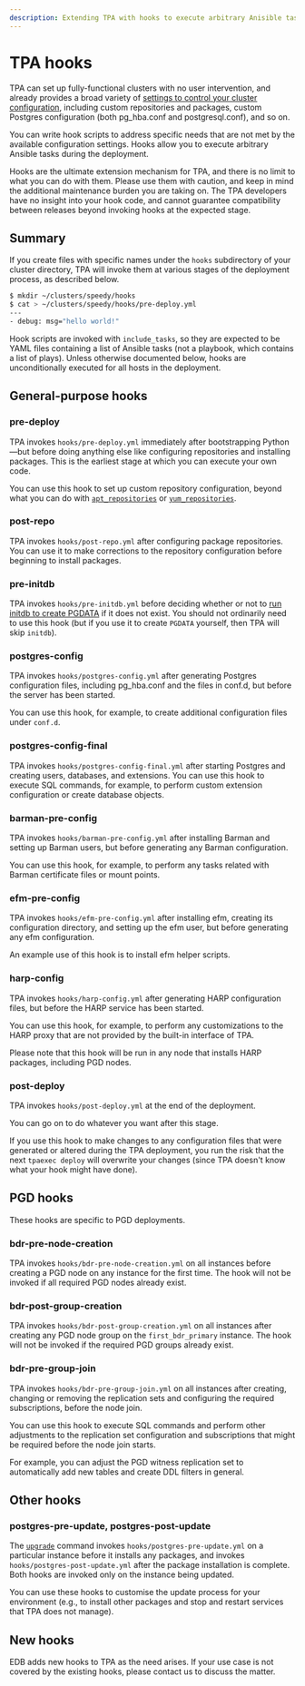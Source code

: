 ```yaml
---
description: Extending TPA with hooks to execute arbitrary Anisible tasks.
---
```


# TPA hooks

TPA can set up fully-functional clusters with no user intervention,
and already provides a broad variety of
[settings to control your cluster configuration](configure-instance.md),
including custom repositories and packages, custom Postgres
configuration (both pg_hba.conf and postgresql.conf), and so on.

You can write hook scripts to address specific needs that are not met by
the available configuration settings. Hooks allow you to execute
arbitrary Ansible tasks during the deployment.

Hooks are the ultimate extension mechanism for TPA, and there is no
limit to what you can do with them. Please use them with caution, and
keep in mind the additional maintenance burden you are taking on. The
TPA developers have no insight into your hook code, and cannot
guarantee compatibility between releases beyond invoking hooks at the
expected stage.

## Summary

If you create files with specific names under the `hooks` subdirectory
of your cluster directory, TPA will invoke them at various stages of
the deployment process, as described below.

```bash
$ mkdir ~/clusters/speedy/hooks
$ cat > ~/clusters/speedy/hooks/pre-deploy.yml
---
- debug: msg="hello world!"
```

Hook scripts are invoked with `include_tasks`, so they are expected to
be YAML files containing a list of Ansible tasks (not a playbook, which
contains a list of plays). Unless otherwise documented below, hooks are
unconditionally executed for all hosts in the deployment.

## General-purpose hooks

### pre-deploy

TPA invokes `hooks/pre-deploy.yml` immediately after bootstrapping
Python—but before doing anything else like configuring repositories and
installing packages. This is the earliest stage at which you can execute
your own code.

You can use this hook to set up custom repository configuration, beyond
what you can do with
[`apt_repositories`](apt_repositories.md) or
[`yum_repositories`](yum_repositories.md).

### post-repo

TPA invokes `hooks/post-repo.yml` after configuring package
repositories. You can use it to make corrections to the repository
configuration before beginning to install packages.

### pre-initdb

TPA invokes `hooks/pre-initdb.yml` before deciding whether or not to
[run initdb to create PGDATA](initdb.md) if it does not exist. You
should not ordinarily need to use this hook (but if you use it to create
`PGDATA` yourself, then TPA will skip `initdb`).

### postgres-config

TPA invokes `hooks/postgres-config.yml` after generating Postgres
configuration files, including pg_hba.conf and the files in conf.d, but
before the server has been started.

You can use this hook, for example, to create additional configuration
files under `conf.d`.

### postgres-config-final

TPA invokes `hooks/postgres-config-final.yml` after starting
Postgres and creating users, databases, and extensions. You can use this
hook to execute SQL commands, for example, to perform custom extension
configuration or create database objects.

### barman-pre-config

TPA invokes `hooks/barman-pre-config.yml` after installing Barman and
setting up Barman users, but before generating any Barman configuration.

You can use this hook, for example, to perform any tasks related with
Barman certificate files or mount points.

### efm-pre-config

TPA invokes `hooks/efm-pre-config.yml` after installing efm, creating
its configuration directory, and setting up the efm user, but before
generating any efm configuration.

An example use of this hook is to install efm helper scripts.

### harp-config

TPA invokes `hooks/harp-config.yml` after generating HARP configuration
files, but before the HARP service has been started.

You can use this hook, for example, to perform any customizations to the HARP
proxy that are not provided by the built-in interface of TPA.

Please note that this hook will be run in any node that installs HARP packages,
including PGD nodes.

### post-deploy

TPA invokes `hooks/post-deploy.yml` at the end of the deployment.

You can go on to do whatever you want after this stage.

If you use this hook to make changes to any configuration files that
were generated or altered during the TPA deployment, you run the
risk that the next `tpaexec deploy` will overwrite your changes (since
TPA doesn't know what your hook might have done).

## PGD hooks

These hooks are specific to PGD deployments.

### bdr-pre-node-creation

TPA invokes `hooks/bdr-pre-node-creation.yml` on all instances
before creating a PGD node on any instance for the first time. The hook
will not be invoked if all required PGD nodes already exist.

### bdr-post-group-creation

TPA invokes `hooks/bdr-post-group-creation.yml` on all instances
after creating any PGD node group on the `first_bdr_primary` instance.
The hook will not be invoked if the required PGD groups already exist.

### bdr-pre-group-join

TPA invokes `hooks/bdr-pre-group-join.yml` on all instances
after creating, changing or removing the replication sets and
configuring the required subscriptions, before the node join.

You can use this hook to execute SQL commands and perform other
adjustments to the replication set configuration and subscriptions that
might be required before the node join starts.

For example, you can adjust the PGD witness replication set to
automatically add new tables and create DDL filters in general.

## Other hooks

### postgres-pre-update, postgres-post-update

The [`upgrade`](tpaexec-upgrade.md) command invokes
`hooks/postgres-pre-update.yml` on a particular instance before it
installs any packages, and invokes `hooks/postgres-post-update.yml`
after the package installation is complete. Both hooks are invoked only
on the instance being updated.

You can use these hooks to customise the update process for your
environment (e.g., to install other packages and stop and restart
services that TPA does not manage).

## New hooks

EDB adds new hooks to TPA as the need arises. If your use case is not
covered by the existing hooks, please contact us to discuss the matter.
